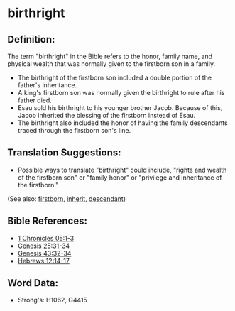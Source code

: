# birthright #

## Definition: ##

The term "birthright" in the Bible refers to the honor, family name, and physical wealth that was normally given to the firstborn son in a family.

* The birthright of the firstborn son included a double portion of the father's inheritance.
* A king's firstborn son was normally given the birthright to rule after his father died.
* Esau sold his birthright to his younger brother Jacob. Because of this, Jacob inherited the blessing of the firstborn instead of Esau.
* The birthright also included the honor of having the family descendants traced through the firstborn son's line.

## Translation Suggestions: ##

* Possible ways to translate "birthright" could include, "rights and wealth of the firstborn son" or "family honor" or "privilege and inheritance of the firstborn." 
  

(See also: [firstborn](../kt/firstborn.md), [inherit](../kt/inherit.md), [descendant](../other/descendant.md))

## Bible References: ##

* [1 Chronicles 05:1-3](rc://en/tn/help/1ch/05/01)
* [Genesis 25:31-34](rc://en/tn/help/gen/25/31)
* [Genesis 43:32-34](rc://en/tn/help/gen/43/32)
* [Hebrews 12:14-17](rc://en/tn/help/heb/12/14)

## Word Data: ##

* Strong's: H1062, G4415

